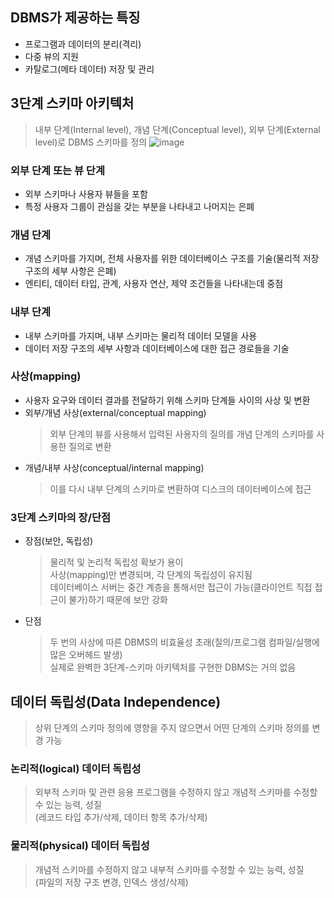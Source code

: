 ## DBMS가 제공하는 특징
- 프로그램과 데이터의 분리(격리)
- 다중 뷰의 지원
- 카탈로그(메타 데이터) 저장 및 관리
## 3단계 스키마 아키텍처
> 내부 단계(Internal level), 개념 단계(Conceptual level), 외부 단계(External level)로 DBMS 스키마를 정의
![image](https://github.com/user-attachments/assets/5702d621-60eb-402f-baca-3d74b569eb37)
### 외부 단계 또는 뷰 단계
- 외부 스키마나 사용자 뷰들을 포함
- 특정 사용자 그룹이 관심을 갖는 부분을 나타내고 나머지는 은폐
### 개념 단계
- 개념 스키마를 가지며, 전체 사용자를 위한 데이터베이스 구조를 기술(물리적 저장 구조의 세부 사항은 은폐)
- 엔티티, 데이터 타입, 관계, 사용자 연산, 제약 조건들을 나타내는데 중점
### 내부 단계
- 내부 스키마를 가지며, 내부 스키마는 물리적 데이터 모델을 사용
- 데이터 저장 구조의 세부 사항과 데이터베이스에 대한 접근 경로들을 기술
### 사상(mapping)
- 사용자 요구와 데이터 결과를 전달하기 위해 스키마 단계들 사이의 사상 및 변환
- 외부/개념 사상(external/conceptual mapping)
  > 외부 단계의 뷰를 사용해서 입력된 사용자의 질의를 개념 단계의 스키마를 사용한 질의로 변환
- 개념/내부 사상(conceptual/internal mapping)
  > 이를 다시 내부 단계의 스키마로 변환하여 디스크의 데이터베이스에 접근
### 3단계 스키마의 장/단점
- 장점(보안, 독립성)
  > 물리적 및 논리적 독립성 확보가 용이<br>
  > 사상(mapping)만 변경되며, 각 단계의 독립성이 유지됨<br>
  > 데이터베이스 서버는 중간 계층을 통해서만 접근이 가능(클라이언트 직접 접근이 불가)하기 때문에 보안 강화
- 단점
  > 두 번의 사상에 따른 DBMS의 비효율성 초래(질의/프로그램 컴파일/실행에 많은 오버헤드 발생)<br>
  > 실제로 완벽한 3단계-스키마 아키텍처를 구현한 DBMS는 거의 없음
## 데이터 독립성(Data Independence)
> 상위 단계의 스키마 정의에 영향을 주지 않으면서 어떤 단계의 스키마 정의를 변경 가능
### 논리적(logical) 데이터 독립성
> 외부적 스키마 및 관련 응용 프로그램을 수정하지 않고 개념적 스키마를 수정할 수 있는 능력, 성질<br>
> (레코드 타입 추가/삭제, 데이터 항목 추가/삭제)
### 물리적(physical) 데이터 독립성
> 개념적 스키마를 수정하지 않고 내부적 스키마를 수정할 수 있는 능력, 성질<br>
> (파일의 저장 구조 변경, 인덱스 생성/삭제)
